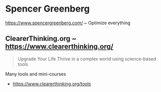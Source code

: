 # Spencer Greenberg

https://www.spencergreenberg.com/ ~ Optimize everything

## ClearerThinking.org ~ https://www.clearerthinking.org/

> Upgrade Your Life
>Thrive in a complex world using science-based tools

Many tools and mini-courses
* https://www.clearerthinking.org/tools
